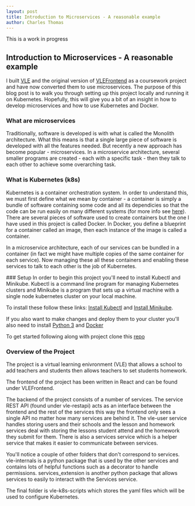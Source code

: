 ```yaml
---
layout: post
title: Introduction to Microservices - A reasonable example
author: Charles Thomas
---
```


This is a work in progress
## Introduction to Microservices - A reasonable example

I built [VLE](https://github.com/Ottermad/VLE) and the original version of [VLEFrontend](https://github.com/Ottermad/VLEFrontend) as a coursework project and have now converted them to use microservices. The purpose of this blog post is to walk you through setting up this project locally and running it on Kubernetes. Hopefully, this will give you a bit of an insight in how to develop microservices and how to use Kubernetes and Docker.

### What are microservices
Traditionally, software is developed is with what is called the Monolith architecture. What this means is that a single large piece of software is developed with all the features needed. But recently a new approach has become popular - microservices. In a microservice architecture, several smaller programs are created - each with a specific task - then they talk to each other to achieve some overarching task.

### What is Kubernetes (k8s)
Kubernetes is a container orchestration system. In order to understand this, we must first define what we mean by container - a container is simply a bundle of software containing some code and all its dependicies so that the code can be run easily on many different systems (for more info see [here](https://www.docker.com/resources/what-container)). There are several pieces of software used to create containers but the one I have used in this project is called Docker. In Docker, you define a blueprint for a container called an image, then each instance of the image is called a container.

In a microservice architecture, each of our services can be bundled in a container (in fact we might have multiple copies of the same container for each service). Now managing these all these containers and enabling these services to talk to each other is the job of Kubernetes. 

### Setup
In order to begin this project you'll need to install Kubectl and Minikube. Kubectl is a command line program for managing Kubernetes clusters and Minikube is a program that sets up a virtual machine with a single node kubernetes cluster on your local machine. 

To install these follow these links: [Install Kubectl](https://kubernetes.io/docs/tasks/tools/install-kubectl/) and [Install Minikube](https://kubernetes.io/docs/tasks/tools/install-minikube/).

If you also want to make changes and deploy them to your cluster you'll also need to install [Python 3](https://www.python.org/downloads/) and [Docker](https://hub.docker.com/search/?type=edition&offering=community)

To get started following along with project clone this [repo](https://github.com/Ottermad/vle-stack)

### Overview of the Project
The project is a virtual learning enivronment (VLE) that allows a school to add teachers and students then allows teachers to set students homework. 

The frontend of the project has been written in React and can be found under VLEFrontend.

The backend of the project consists of a number of services. The service REST API (found under vle-restapi) acts as an interface between the frontend and the rest of the services this way the frontend only sees a single API no matter how many services are behind it. The vle-user service handles storing users and their schools and the lesson and homework services deal with storing the lessons student attend and the homework they submit for them. There is also a services service which is a helper service that makes it easier to communicate between services. 

You'll notice a couple of other folders that don't correspond to services. vle-internals is a python package that is used by the other services and contains lots of helpful functions such as a decorator to handle permissions. services_extension is another python package that allows services to easily to interact with the Services service.

The final folder is vle-k8s-scripts which stores the yaml files which will be used to configure Kubernetes.


